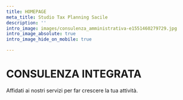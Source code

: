 ```yaml
---
title: HOMEPAGE
meta_title: Studio Tax Planning Sacile
description: ''
intro_image: images/consulenza_amministrativa-e1551460279729.jpg
intro_image_absolute: true
intro_image_hide_on_mobile: true

---
```

# CONSULENZA INTEGRATA

Affidati ai nostri servizi per far crescere la tua attività.